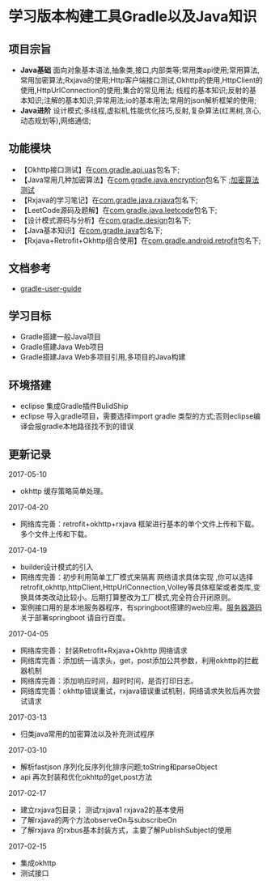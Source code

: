# 学习版本构建工具Gradle以及Java知识

## 项目宗旨
      
- **Java基础**
        面向对象基本语法,抽象类,接口,内部类等;常用类api使用;常用算法,常用加密算法;Rxjava的使用;Http客户端接口测试,Okhttp的使用,HttpClient的使用,HttpUrlConnection的使用;集合的常见用法;
线程的基本知识;反射的基本知识;注解的基本知识;异常用法;io的基本用法;常用的json解析框架的使用;
- **Java进阶**
      设计模式;多线程,虚拟机,性能优化技巧,反射,复杂算法(红黑树,贪心,动态规划等),网络通信;
 
   
## 功能模块

- 【Okhttp接口测试】在[com.gradle.api.uas](https://github.com/Arisono/Gradle-demo/tree/master/src/main/java/com/gradle/api/uas)包名下;
- 【Java常用几种加密算法】在[com.gradle.java.encryption](https://github.com/Arisono/Gradle-demo/tree/master/src/main/java/com/gradle/java/encryption)包名下 ;[加密算法测试](https://github.com/Arisono/Gradle-demo/tree/master/src/main/java/com/gradle/java/test)
- 【Rxjava的学习笔记】在[com.gradle.java.rxjava](https://github.com/Arisono/Gradle-demo/tree/master/src/main/java/com/gradle/java/rxjava)包名下;
- 【LeetCode源码及题解】在[com.gradle.java.leetcode](https://github.com/Arisono/Gradle-demo/tree/master/src/main/java/com/gradle/java/leetcode)包名下;
- 【设计模式源码与分析】在[com.gradle.design](https://github.com/Arisono/Gradle-demo/tree/master/src/main/java/com/gradle/design)包名下;
- 【Java基本知识】在[com.gradle.java](https://github.com/Arisono/Gradle-demo/tree/master/src/main/java/com/gradle/java)包名下;
- 【Rxjava+Retrofit+Okhttp组合使用】在[com.gradle.android.retrofit](https://github.com/Arisono/Gradle-demo/tree/master/src/main/java/com/gradle/android/retrofit)包名下;

  
## 文档参考

 - [gradle-user-guide](https://dongchuan.gitbooks.io/gradle-user-guide-/content/overview/features.html)

## 学习目标

 - Gradle搭建一般Java项目
 - Gradle搭建Java Web项目
 - Gradle搭建Java Web多项目引用,多项目的Java构建

## 环境搭建
 
 - eclipse 集成Gradle插件BulidShip
 - eclipse 导入gradle项目，需要选择import gradle 类型的方式;否则eclipse编译会报gradle本地路径找不到的错误

## 更新记录

2017-05-10

- okhttp 缓存策略简单处理。

2017-04-20

- 网络库完善：retrofit+okhttp+rxjava 框架进行基本的单个文件上传和下载。多个文件上传和下载。

2017-04-19

- builder设计模式的引入
- 网络库完善：初步利用简单工厂模式来隔离  网络请求具体实现 ,你可以选择retrofit,okhttp,httpClient,HttpUrlConnection,Volley等具体框架或者类库,变换具体类改动比较小。后期打算整改为工厂模式,完全符合开闭原则。
- 案例接口用的是本地服务器程序，有springboot搭建的web应用。[服务器源码](https://github.com/Arisono/Chapter)关于部署springboot 请自行百度。

2017-04-05

- 网络库完善： 封装Retrofit+Rxjava+Okhttp 网络请求
- 网络库完善：添加统一请求头，get，post添加公共参数，利用okhttp的拦截器机制
- 网络库完善：添加响应时间，超时时间，是否打印日志。
- 网络库完善：okhttp错误重试，rxjava错误重试机制，网络请求失败后再次尝试请求

2017-03-13

- 归类java常用的加密算法以及补充测试程序

2017-03-10

- 解析fastjson 序列化反序列化排序问题;toString和parseObject
- api 再次封装和优化okhttp的get,post方法

2017-02-17
  
- 建立rxjava包目录； 测试rxjava1 rxjava2的基本使用
- 了解rxjava的两个方法observeOn与subscribeOn
- 了解rxjava 的rxbus基本封装方式，主要了解PublishSubject的使用

2017-02-15
- 集成okhttp
- 测试接口
